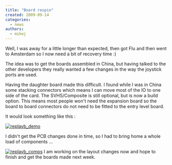 ```yaml
---
title: "Board respin"
created: 2009-09-14
categories: 
  - news
authors: 
  - mikej
---
```


Well, I was away for a little longer than expected, then got Flu and then went to Amsterdam so I now need a bit of recovery time :) 

The idea was to get the boards assembled in China, but having talked to the other developers they really wanted a few changes in the way the joystick ports are used.

Having the daughter board made this difficult. I found while I was in China some stacking connectors which means I can move most of the IO to one side of the card. The SVHS/Composite is still optional, but is now a build option. This means most people won't need the expansion board so the board to board connectors do not need to be fitted to the entry level board.

It would look something like this :

[![replayb_demo](@assets/images/replayb_demo.jpg)](http://fpgaarcade.com/wp4/wp-content/uploads/2015/06/replayb_demo.jpg)

I didn't get the PCB changes done in time, so I had to bring home a whole load of components ...

[![replayb_comps](@assets/images/replayb_comps.jpg)](http://fpgaarcade.com/wp4/wp-content/uploads/2015/06/replayb_comps.jpg) I am working on the layout changes now and hope to finish and get the boards made next week.
